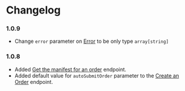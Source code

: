 # Changelog

### 1.0.9

- Change `error` parameter on [Error](docs/dmi/types/error) to be only type `array[string]`

### 1.0.8
- Added [Get the manifest for an order](/docs/dmi/api/operations/get-a-order-manifest) endpoint. 
- Added default value for `autoSubmitOrder` parameter to the [Create an Order](/docs/dmi/api/operations/create-a-order) endpoint.
